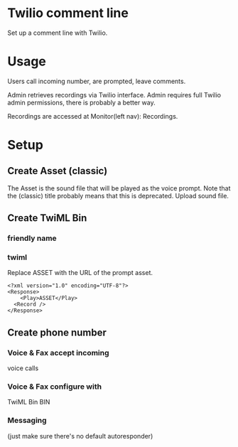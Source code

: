 # Twilio comment line

Set up a comment line with Twilio.

# Usage

Users call incoming number, are prompted, leave comments.

Admin retrieves recordings via Twilio interface. Admin requires full Twilio admin permissions, there is probably a better way.

Recordings are accessed at Monitor(left nav): Recordings.

# Setup

## Create Asset (classic)

The Asset is the sound file that will be played as the voice prompt.
Note that the (classic) title probably means that this is deprecated.
Upload sound file.

## Create TwiML Bin

### friendly name
<name>

### twiml

Replace ASSET with the URL of the prompt asset.

    <?xml version="1.0" encoding="UTF-8"?>
    <Response>
        <Play>ASSET</Play>
      <Record />
    </Response>

## Create phone number

### Voice & Fax accept incoming
voice calls
### Voice & Fax configure with
TwiML Bin BIN
### Messaging
(just make sure there's no default autoresponder)
